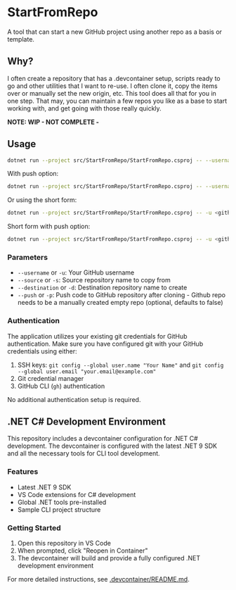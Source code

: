 # StartFromRepo
A tool that can start a new GitHub project using another repo as a basis or template.

## Why?
I often create a repository that has a .devcontainer setup, scripts ready to go and other utilities that I want to re-use. I often clone it, copy the items over or manually set the new origin, etc. This tool does all that for you in one step. That may, you can maintain a few repos you like as a base to start working with, and get going with those really quickly.

**NOTE: WIP - NOT COMPLETE -**

## Usage

```bash
dotnet run --project src/StartFromRepo/StartFromRepo.csproj -- --username <github-username> --source <source-repo> --destination <destination-repo>
```

With push option:

```bash
dotnet run --project src/StartFromRepo/StartFromRepo.csproj -- --username <github-username> --source <source-repo> --destination <destination-repo> --push
```

Or using the short form:

```bash
dotnet run --project src/StartFromRepo/StartFromRepo.csproj -- -u <github-username> -s <source-repo> -d <destination-repo>
```

Short form with push option:

```bash
dotnet run --project src/StartFromRepo/StartFromRepo.csproj -- -u <github-username> -s <source-repo> -d <destination-repo> -p
```

### Parameters

- `--username` or `-u`: Your GitHub username
- `--source` or `-s`: Source repository name to copy from
- `--destination` or `-d`: Destination repository name to create
- `--push` or `-p`: Push code to GitHub repository after cloning - Github repo needs to be a manually created empty repo (optional, defaults to false)

### Authentication

The application utilizes your existing git credentials for GitHub authentication. Make sure you have configured git with your GitHub credentials using either:

1. SSH keys: `git config --global user.name "Your Name"` and `git config --global user.email "your.email@example.com"`
2. Git credential manager
3. GitHub CLI (`gh`) authentication

No additional authentication setup is required.

## .NET C# Development Environment

This repository includes a devcontainer configuration for .NET C# development. The devcontainer is configured with the latest .NET 9 SDK and all the necessary tools for CLI tool development.

### Features

- Latest .NET 9 SDK
- VS Code extensions for C# development
- Global .NET tools pre-installed
- Sample CLI project structure

### Getting Started

1. Open this repository in VS Code
2. When prompted, click "Reopen in Container"
3. The devcontainer will build and provide a fully configured .NET development environment

For more detailed instructions, see [.devcontainer/README.md](.devcontainer/README.md).
